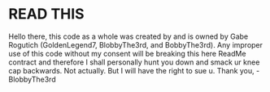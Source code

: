 # READ THIS
Hello there, this code as a whole was created by and is owned by Gabe Rogutich (GoldenLegend7, BlobbyThe3rd, and BobbyThe3rd). Any improper use of this code without my consent will be breaking this here ReadMe contract and therefore I shall personally hunt you down and smack ur knee cap backwards. Not actually. But I will have the right to sue u.
Thank you,
-BlobbyThe3rd
